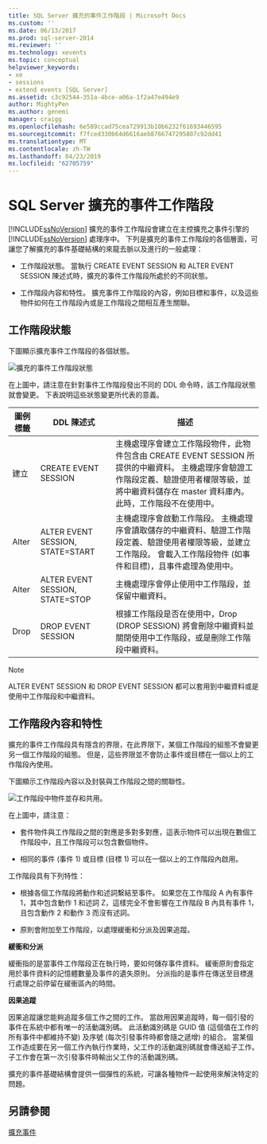 ```yaml
---
title: SQL Server 擴充的事件工作階段 | Microsoft Docs
ms.custom: ''
ms.date: 06/13/2017
ms.prod: sql-server-2014
ms.reviewer: ''
ms.technology: xevents
ms.topic: conceptual
helpviewer_keywords:
- xe
- sessions
- extend events [SQL Server]
ms.assetid: c3c92544-351a-4bce-a06a-1f2a47e494e9
author: MightyPen
ms.author: genemi
manager: craigg
ms.openlocfilehash: 6e589ccad75cea729913b10b6232f61693446595
ms.sourcegitcommit: f7fced330b64d6616aeb8766747295807c92dd41
ms.translationtype: MT
ms.contentlocale: zh-TW
ms.lasthandoff: 04/23/2019
ms.locfileid: "62705759"
---
```

# <a name="sql-server-extended-events-sessions"></a>SQL Server 擴充的事件工作階段
  [!INCLUDE[ssNoVersion](../../../includes/ssnoversion-md.md)] 擴充的事件工作階段會建立在主控擴充之事件引擎的 [!INCLUDE[ssNoVersion](../../../includes/ssnoversion-md.md)] 處理序中。 下列是擴充的事件工作階段的各個層面，可讓您了解擴充的事件基礎結構的來龍去脈以及進行的一般處理：  
  
-   工作階段狀態。 當執行 CREATE EVENT SESSION 和 ALTER EVENT SESSION 陳述式時，擴充的事件工作階段所處於的不同狀態。  
  
-   工作階段內容和特性。 擴充事件工作階段的內容，例如目標和事件，以及這些物件如何在工作階段內或是工作階段之間相互產生關聯。  
  
## <a name="session-states"></a>工作階段狀態  
 下圖顯示擴充事件工作階段的各個狀態。  
  
 ![擴充的事件工作階段狀態](../../database-engine/media/xesessionstate.gif "擴充的事件工作階段狀態")  
  
 在上圖中，請注意在針對事件工作階段發出不同的 DDL 命令時，該工作階段狀態就會變更。 下表說明這些狀態變更所代表的意義。  
  
|圖例標籤|DDL 陳述式|描述|  
|------------------------|-------------------|-----------------|  
|建立|CREATE EVENT SESSION|主機處理序會建立工作階段物件，此物件包含由 CREATE EVENT SESSION 所提供的中繼資料。 主機處理序會驗證工作階段定義、驗證使用者權限等級，並將中繼資料儲存在 master 資料庫內。 此時，工作階段不在使用中。|  
|Alter|ALTER EVENT SESSION, STATE=START|主機處理序會啟動工作階段。 主機處理序會讀取儲存的中繼資料、驗證工作階段定義、驗證使用者權限等級，並建立工作階段。 會載入工作階段物件 (如事件和目標)，且事件處理為使用中。|  
|Alter|ALTER EVENT SESSION, STATE=STOP|主機處理序會停止使用中工作階段，並保留中繼資料。|  
|Drop|DROP EVENT SESSION|根據工作階段是否在使用中，Drop (DROP SESSION) 將會刪除中繼資料並關閉使用中工作階段，或是刪除工作階段中繼資料。|  
  
> [!NOTE]  
>  ALTER EVENT SESSION 和 DROP EVENT SESSION 都可以套用到中繼資料或是使用中工作階段和中繼資料。  
  
## <a name="session-content-and-characteristics"></a>工作階段內容和特性  
 擴充的事件工作階段具有隱含的界限，在此界限下，某個工作階段的組態不會變更另一個工作階段的組態。 但是，這些界限並不會防止事件或目標在一個以上的工作階段內使用。  
  
 下圖顯示工作階段內容以及封裝與工作階段之間的關聯性。  
  
 ![工作階段中物件並存和共用。](../../database-engine/media/xesessions.gif "工作階段中物件並存和共用。")  
  
 在上圖中，請注意：  
  
-   套件物件與工作階段之間的對應是多對多對應，這表示物件可以出現在數個工作階段中，且工作階段可以包含數個物件。  
  
-   相同的事件 (事件 1) 或目標 (目標 1) 可以在一個以上的工作階段內啟用。  
  
 工作階段具有下列特性：  
  
-   根據各個工作階段將動作和述詞繫結至事件。 如果您在工作階段 A 內有事件 1，其中包含動作 1 和述詞 Z，這樣完全不會影響在工作階段 B 內具有事件 1，且包含動作 2 和動作 3 而沒有述詞。  
  
-   原則會附加至工作階段，以處理緩衝和分派及因果追蹤。  
  
 **緩衝和分派**  
  
 緩衝指的是當事件工作階段正在執行時，要如何儲存事件資料。  緩衝原則會指定用於事件資料的記憶體數量及事件的遺失原則。 分派指的是事件在傳送至目標進行處理之前停留在緩衝區內的時間。  
  
 **因果追蹤**  
  
 因果追蹤讓您能夠追蹤多個工作之間的工作。 當啟用因果追蹤時，每一個引發的事件在系統中都有唯一的活動識別碼。 此活動識別碼是 GUID 值 (這個值在工作的所有事件中都維持不變) 及序號 (每次引發事件時都會隨之遞增) 的組合。 當某個工作造成要在另一個工作內執行作業時，父工作的活動識別碼就會傳送給子工作。 子工作會在第一次引發事件時輸出父工作的活動識別碼。  
  
 擴充的事件基礎結構會提供一個彈性的系統，可讓各種物件一起使用來解決特定的問題。  
  
## <a name="see-also"></a>另請參閱  
 [擴充事件](extended-events.md)  
  
  
